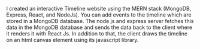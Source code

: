I  created an interactive Timeline website using the MERN stack (MongoDB, Express, React, and NodeJs).  You can add events to the timeline which are stored  in a MongoDB database. The node js and express  server  fetches this  data in the MongoDB  database and  sends the data back to the client where it renders it with React Js. In addition to that, the client draws the timeline on an html  canvas element using its javascript library.
